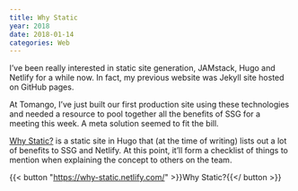 ```yaml
---
title: Why Static
year: 2018
date: 2018-01-14
categories: Web
---
```


I’ve been really interested in static site generation, JAMstack, Hugo and Netlify for a while now. In fact, my previous website was Jekyll site hosted on GitHub pages.

At Tomango, I’ve just built our first production site using these technologies and needed a resource to pool together all the benefits of SSG for a meeting this week. A meta solution seemed to fit the bill.

[Why Static?](https://why-static.netlify.com/) is a static site in Hugo that (at the time of writing) lists out a lot of benefits to SSG and Netlify. At this point, it’ll form a checklist of things to mention when explaining the concept to others on the team.

{{< button "https://why-static.netlify.com/" >}}Why Static?{{</ button >}}